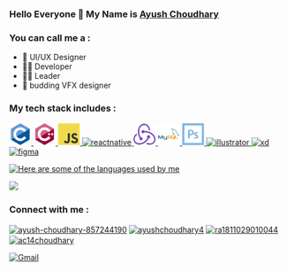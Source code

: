 ### Hello Everyone 👋 My Name is <u>Ayush Choudhary</u> 

### You can call me a :
- 🎨 UI/UX Designer
- 👨‍💻 Developer 
- 👨‍💼 Leader
- 🎥 budding VFX designer 

### My tech stack includes :
<p align="left"> <a href="https://www.cprogramming.com/" target="_blank"> <img src="https://raw.githubusercontent.com/devicons/devicon/master/icons/c/c-original.svg" alt="c" width="40" height="40"/> </a> <a href="https://www.w3schools.com/cpp/" target="_blank"> <img src="https://raw.githubusercontent.com/devicons/devicon/master/icons/cplusplus/cplusplus-original.svg" alt="cplusplus" width="40" height="40"/> </a>  <a href="https://developer.mozilla.org/en-US/docs/Web/JavaScript" target="_blank"> <img src="https://raw.githubusercontent.com/devicons/devicon/master/icons/javascript/javascript-original.svg" alt="javascript" width="40" height="40"/> </a> <a href="https://reactnative.dev/" target="_blank"> <img src="https://reactnative.dev/img/header_logo.svg" alt="reactnative" width="40" height="40"/> </a> <a href="https://redux.js.org" target="_blank"> <img src="https://raw.githubusercontent.com/devicons/devicon/master/icons/redux/redux-original.svg" alt="redux" width="40" height="40"/> </a> <a href="https://www.mysql.com/" target="_blank"> <img src="https://raw.githubusercontent.com/devicons/devicon/master/icons/mysql/mysql-original-wordmark.svg" alt="mysql" width="40" height="40"/> </a> <a href="https://www.photoshop.com/en" target="_blank"> <img src="https://raw.githubusercontent.com/devicons/devicon/master/icons/photoshop/photoshop-line.svg" alt="photoshop" width="40" height="40"/> </a> <a href="https://www.adobe.com/in/products/illustrator.html" target="_blank"> <img src="https://www.vectorlogo.zone/logos/adobe_illustrator/adobe_illustrator-icon.svg" alt="illustrator" width="40" height="40"/> </a><a href="https://www.adobe.com/products/xd.html" target="_blank"> <img src="https://cdn.worldvectorlogo.com/logos/adobe-xd.svg" alt="xd" width="40" height="40"/> </a>  <a href="https://www.figma.com/" target="_blank"> <img src="https://www.vectorlogo.zone/logos/figma/figma-icon.svg" alt="figma" width="40" height="40"/> </a>
</p>

 

<!--[![Here are some of my GitHub's stats](https://github-readme-stats.vercel.app/api?username=ac14choudhary)](https://github.com/ac14choudhary)-->

[![Here are some of the languages used by me](https://github-readme-stats.vercel.app/api/top-langs/?username=ac14choudhary&layout=compact)](https://github.com/ac14choudhary)

![](https://komarev.com/ghpvc/?username=ac14choudhary&color=FF6666)

### Connect with me :
<p align="left">
<a href="https://linkedin.com/in/ayush-choudhary-857244190" target="blank"><img align="center" src="https://raw.githubusercontent.com/rahuldkjain/github-profile-readme-generator/master/src/images/icons/Social/linked-in-alt.svg" alt="ayush-choudhary-857244190" height="30" width="40" /></a>
<a href="https://www.behance.net/ayushchoudhary4" target="blank"><img align="center" src="https://raw.githubusercontent.com/rahuldkjain/github-profile-readme-generator/master/src/images/icons/Social/behance.svg" alt="ayushchoudhary4" height="30" width="40" /></a>
<a href="https://www.hackerrank.com/ra1811029010044" target="blank"><img align="center" src="https://raw.githubusercontent.com/rahuldkjain/github-profile-readme-generator/master/src/images/icons/Social/hackerrank.svg" alt="ra1811029010044" height="30" width="40" /></a>
<a href="https://instagram.com/ac14choudhary" target="blank"><img align="center" src="https://raw.githubusercontent.com/rahuldkjain/github-profile-readme-generator/master/src/images/icons/Social/instagram.svg" alt="ac14choudhary" height="30" width="40" /></a>
</p>
<a href="mailto:choudharyayush891@gmail.com"><img alt="Gmail" title="Mail" src="https://camo.githubusercontent.com/493916d1b0d5cc939e7de0deaa3540478c5393a28f07e4d79e417bfdd5b96c6b/68747470733a2f2f696d672e736869656c64732e696f2f62616467652f2d476d61696c2d4630463646433f7374796c653d666f722d7468652d6261646765266c6f676f3d676d61696c266c6f676f436f6c6f723d23454134333335" data-canonical-src="https://img.shields.io/badge/-Gmail-F0F6FC?style=for-the-badge&amp;logo=gmail&amp;logoColor=#EA4335" style="max-width:100%;allign-self:center"></a>
